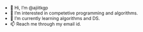 - 👋 Hi, I’m @ajiitkgp
- 👀 I’m interested in competetive programming and algorithms.
- 🌱 I’m currently learning algorithms and DS.
- 📫 Reach me through my email id.

<!---
ajiitkgp/ajiitkgp is a ✨ special ✨ repository because its `README.md` (this file) appears on your GitHub profile.
You can click the Preview link to take a look at your changes.
--->
